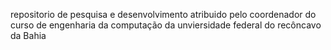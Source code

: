 repositorio de pesquisa e desenvolvimento atribuido pelo coordenador do curso de engenharia da computação da unviersidade federal do recôncavo da Bahia
